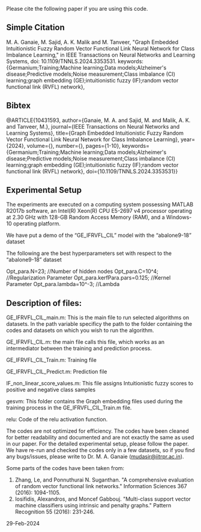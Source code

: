 Please cite the following paper if you are using this code.

Simple Citation
---------------
M. A. Ganaie, M. Sajid, A. K. Malik and M. Tanveer, "Graph Embedded Intuitionistic Fuzzy Random Vector Functional Link Neural Network for Class Imbalance Learning," in IEEE Transactions on Neural Networks and Learning Systems, doi: 10.1109/TNNLS.2024.3353531.
keywords: {Germanium;Training;Machine learning;Data models;Alzheimer's disease;Predictive models;Noise measurement;Class imbalance (CI) learning;graph embedding (GE);intuitionistic fuzzy (IF);random vector functional link (RVFL) network},


Bibtex
------

@ARTICLE{10431593,
  author={Ganaie, M. A. and Sajid, M. and Malik, A. K. and Tanveer, M.},
  journal={IEEE Transactions on Neural Networks and Learning Systems}, 
  title={Graph Embedded Intuitionistic Fuzzy Random Vector Functional Link Neural Network for Class Imbalance Learning}, 
  year={2024},
  volume={},
  number={},
  pages={1-10},
  keywords={Germanium;Training;Machine learning;Data models;Alzheimer's disease;Predictive models;Noise measurement;Class imbalance (CI) learning;graph embedding (GE);intuitionistic fuzzy (IF);random vector functional link (RVFL) network},
  doi={10.1109/TNNLS.2024.3353531}}

Experimental Setup
------------------
The experiments are executed on a computing system possessing MATLAB R2017b software, an Intel(R) Xeon(R) CPU E5-2697 v4 processor operating at 2.30 GHz with 128-GB Random Access Memory (RAM), and a Windows-10 operating platform.

We have put a demo of the “GE_IFRVFL_CIL” model with the “abalone9-18” dataset 

The following are the best hyperparameters set with respect to the “abalone9-18” dataset 

Opt_para.N=23; //Number of hidden nodes
Opt_para.C=10^4; //Regularization Parameter
Opt_para.kerfPara.pars=0.125; //Kernel Parameter
Opt_para.lambda=10^-3; //Lambda

Description of files:
---------------------
GE_IFRVFL_CIL_main.m: This is the main file to run selected algorithms on datasets. In the path variable specificy the path to the folder containing the codes and datasets on which you wish to run the algorithm. 

GE_IFRVFL_CIL.m: the main file calls this file, which works as an intermediator between the training and prediction process.

GE_IFRVFL_CIL_Train.m: Training file

GE_IFRVFL_CIL_Predict.m: Prediction file

IF_non_linear_score_values.m: This file assigns Intuitionistic fuzzy scores to positive and negative class samples

gesvm: This folder contains the Graph embedding files used during the training process in the GE_IFRVFL_CIL_Train.m file.

relu: Code of the relu activation function.

The codes are not optimized for efficiency. The codes have been cleaned for better readability and documented and are not exactly the same as used in our paper. For the detailed experimental setup, please follow the paper. We have re-run and checked the codes only in a few datasets, so if you find any bugs/issues, please write to Dr. M. A. Ganaie (mudasir@iitrpr.ac.in).


Some parts of the codes have been taken from:
1. Zhang, Le, and Ponnuthurai N. Suganthan. "A comprehensive evaluation of random vector functional link networks." Information Sciences 367 (2016): 1094-1105.
2. Iosifidis, Alexandros, and Moncef Gabbouj. "Multi-class support vector machine classifiers using intrinsic and penalty graphs." Pattern Recognition 55 (2016): 231-246.

29-Feb-2024

